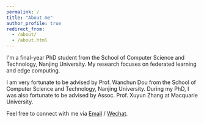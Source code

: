 ```yaml
---
permalink: /
title: "About me"
author_profile: true
redirect_from: 
  - /about/
  - /about.html
---
```


I'm a final-year PhD student from the School of Computer Science and Technology, Nanjing University.
My research focuses on federated learning and edge computing.

I am very fortunate to be advised by Prof. Wanchun Dou from the School of Computer Science and Technology, Nanjing University.
During my PhD, I was also fortunate to be advised by Assoc. Prof. Xuyun Zhang at Macquarie University.

Feel free to connect with me via [Email](mailto:jiayz@smail.nju.edu.cn) / [Wechat](../images/WeChat-QRcode.JPG).
